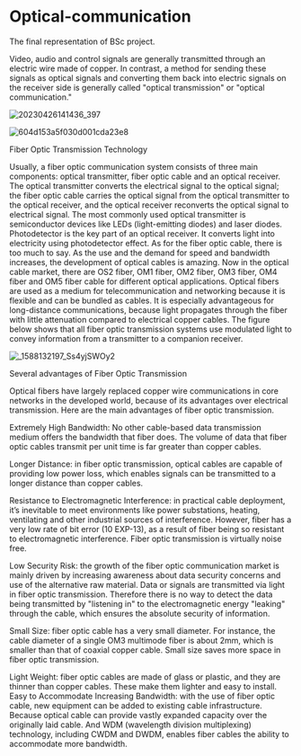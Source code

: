 # Optical-communication
The final representation of BSc project.


Video, audio and control signals are generally transmitted through an electric wire made of copper. In contrast, a method for sending these signals as optical signals and converting them back into electric signals on the receiver side is generally called "optical transmission" or "optical communication."

![20230426141436_397](https://github.com/user-attachments/assets/df8f6a19-c805-4c52-88f8-86d1d578d6d4)

![604d153a5f030d001cda23e8](https://github.com/user-attachments/assets/ba4e80a4-a628-45f1-a179-a9b97e620872)

Fiber Optic Transmission Technology

Usually, a fiber optic communication system consists of three main components: optical transmitter, fiber optic cable and an optical receiver. The optical transmitter converts the electrical signal to the optical signal; the fiber optic cable carries the optical signal from the optical transmitter to the optical receiver, and the optical receiver reconverts the optical signal to electrical signal. The most commonly used optical transmitter is semiconductor devices like LEDs (light-emitting diodes) and laser diodes. Photodetector is the key part of an optical receiver. It converts light into electricity using photodetector effect. As for the fiber optic cable, there is too much to say. As the use and the demand for speed and bandwidth increases, the development of optical cables is amazing. Now in the optical cable market, there are OS2 fiber, OM1 fiber, OM2 fiber, OM3 fiber, OM4 fiber and OM5 fiber cable for different optical applications. Optical fibers are used as a medium for telecommunication and networking because it is flexible and can be bundled as cables. It is especially advantageous for long-distance communications, because light propagates through the fiber with little attenuation compared to electrical copper cables. The figure below shows that all fiber optic transmission systems use modulated light to convey information from a transmitter to a companion receiver.


![_1588132197_Ss4yjSWOy2](https://github.com/user-attachments/assets/a4e031e1-0d91-4f96-978b-2d1eebbc6cea)

Several advantages of Fiber Optic Transmission

Optical fibers have largely replaced copper wire communications in core networks in the developed world, because of its advantages over electrical transmission. Here are the main advantages of fiber optic transmission.

Extremely High Bandwidth: No other cable-based data transmission medium offers the bandwidth that fiber does. The volume of data that fiber optic cables transmit per unit time is far greater than copper cables.

Longer Distance: in fiber optic transmission, optical cables are capable of providing low power loss, which enables signals can be transmitted to a longer distance than copper cables.

Resistance to Electromagnetic Interference: in practical cable deployment, it’s inevitable to meet environments like power substations, heating, ventilating and other industrial sources of interference. However, fiber has a very low rate of bit error (10 EXP-13), as a result of fiber being so resistant to electromagnetic interference. Fiber optic transmission is virtually noise free.

Low Security Risk: the growth of the fiber optic communication market is mainly driven by increasing awareness about data security concerns and use of the alternative raw material. Data or signals are transmitted via light in fiber optic transmission. Therefore there is no way to detect the data being transmitted by "listening in" to the electromagnetic energy "leaking" through the cable, which ensures the absolute security of information.

Small Size: fiber optic cable has a very small diameter. For instance, the cable diameter of a single OM3 multimode fiber is about 2mm, which is smaller than that of coaxial copper cable. Small size saves more space in fiber optic transmission.

Light Weight: fiber optic cables are made of glass or plastic, and they are thinner than copper cables. These make them lighter and easy to install. Easy to Accommodate Increasing Bandwidth: with the use of fiber optic cable, new equipment can be added to existing cable infrastructure. Because optical cable can provide vastly expanded capacity over the originally laid cable. And WDM (wavelength division multiplexing) technology, including CWDM and DWDM, enables fiber cables the ability to accommodate more bandwidth.
